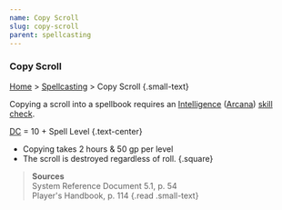 ```yaml
---
name: Copy Scroll
slug: copy-scroll
parent: spellcasting
---
```

### Copy Scroll
[Home](dm-operations-center) > [Spellcasting](spellcasting-menu) > Copy Scroll {.small-text}

Copying a scroll into a spellbook requires an [Intelligence](intelligence) ([Arcana](arcana)) [skill check](ability-checks).

 [DC](difficulty-class) = 10 + Spell Level {.text-center}
 
- Copying takes 2 hours & 50 gp per level
- The scroll is destroyed regardless of roll.
{.square}

> **Sources** <br/>
> System Reference Document 5.1, p. 54<br/>
> Player's Handbook, p. 114
{.read .small-text}
